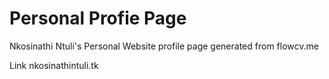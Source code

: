 # Personal Profie Page
Nkosinathi Ntuli's Personal Website profile page generated from flowcv.me 

Link nkosinathintuli.tk
